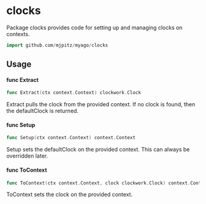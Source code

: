 # clocks

Package clocks provides code for setting up and managing clocks on contexts.

```go
import github.com/mjpitz/myago/clocks
```

## Usage

#### func Extract

```go
func Extract(ctx context.Context) clockwork.Clock
```

Extract pulls the clock from the provided context. If no clock is found, then
the defaultClock is returned.

#### func Setup

```go
func Setup(ctx context.Context) context.Context
```

Setup sets the defaultClock on the provided context. This can always be
overridden later.

#### func ToContext

```go
func ToContext(ctx context.Context, clock clockwork.Clock) context.Context
```

ToContext sets the clock on the provided context.
